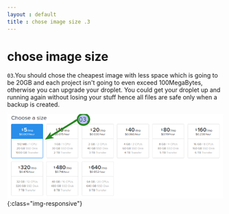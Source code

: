 ```yaml
---
layout : default
title : chose image size .3
---
```


# chose image size

<p><code>03</code>.You should chose the cheapest image with less space which is going to be 20GB and each project isn't going to even exceed 100MegaBytes, otherwise you can upgrade your droplet. You could get your droplet up and running again without losing your stuff hence all files are safe only when a backup is created.</p>

![image-title-here](/img/posts_Schematics/imagesizes.png){:class="img-responsive"}
